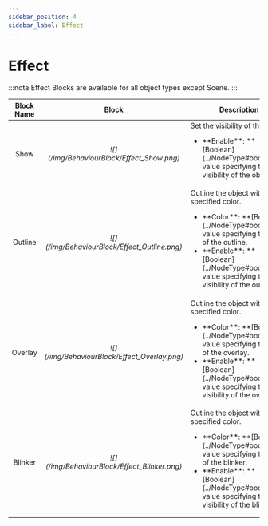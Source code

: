 ```yaml
---
sidebar_position: 4
sidebar_label: Effect
---
```


# Effect

:::note
Effect Blocks are available for all object types except Scene.
:::

<table>
    <thead>
        <tr>
            <th>Block Name</th>
            <th>Block</th>
            <th>Description</th>
        </tr>
    </thead>
    <tbody>
        <tr>
            <td><center>Show</center></td>
            <td class="behaviour-block-image"><center><i> ![](/img/BehaviourBlock/Effect_Show.png) </i></center></td>
            <td>
            Set the visibility of the object.
            <ul>
                <li>**Enable**: **[Boolean](../NodeType#boolean)** value specifying the visibility of the object.</li> 
            </ul></td>
        </tr>
        <tr>
            <td><center>Outline</center></td>
            <td class="behaviour-block-image"><center><i> ![](/img/BehaviourBlock/Effect_Outline.png) </i></center></td>
            <td>
            Outline the object with specified color.
            <ul>
                <li>**Color**: **[Boolean](../NodeType#boolean)** value specifying the color of the outline.</li> 
                <li>**Enable**: **[Boolean](../NodeType#boolean)** value specifying the visibility of the outline.</li> 
            </ul></td>
        </tr>
        <tr>
            <td><center>Overlay</center></td>
            <td class="behaviour-block-image"><center><i> ![](/img/BehaviourBlock/Effect_Overlay.png) </i></center></td>
            <td>
            Outline the object with specified color.
            <ul>
                <li>**Color**: **[Boolean](../NodeType#boolean)** value specifying the color of the overlay.</li> 
                <li>**Enable**: **[Boolean](../NodeType#boolean)** value specifying the visibility of the overlay.</li> 
            </ul></td>
        </tr>
        <tr>
            <td><center>Blinker</center></td>
            <td class="behaviour-block-image"><center><i> ![](/img/BehaviourBlock/Effect_Blinker.png) </i></center></td>
            <td>
            Outline the object with specified color.
            <ul>
                <li>**Color**: **[Boolean](../NodeType#boolean)** value specifying the color of the blinker.</li> 
                <li>**Enable**: **[Boolean](../NodeType#boolean)** value specifying the visibility of the blinker.</li> 
            </ul></td>
        </tr>
    </tbody>
</table>